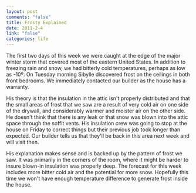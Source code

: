 ```yaml
--- 
layout: post
comments: "false"
title: Frosty Explained
date: 2011-2-4
link: "false"
categories: life
---
```

The first two days of this week we were caught at the edge of the major winter storm that covered most of the eastern United States. In addition to freezing rain and snow, we had bitterly cold temperatures, perhaps as low as -10º. On Tuesday morning Sibylle discovered frost on the ceilings in both front bedrooms. We immediately contacted our builder as the house has a warranty.

His theory is that the insulation in the attic isn't properly distributed and that the small areas of frost that we saw are a result of very cold air on one side of the drywall, and considerably warmer and moister air on the other side. He doesn't think that there is any leak or that snow was blown into the attic space through the soffit vents. His insulation crew was going to stop at the house on Friday to correct things but their previous job took longer than expected. Our builder tells us that they'll be back in this area next week and will visit then.

His explanation makes sense and is backed up by the pattern of frost we saw. It was primarily in the corners of the room, where it might be harder to insure blown-in insulation was properly deep. The forecast for this week includes more bitter cold air and the potential for more snow. Hopefully this time we won't have enough temperature difference to generate frost inside the house.
